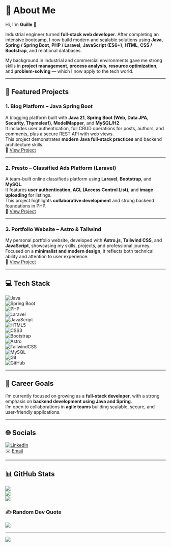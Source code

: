 # 💫 About Me

Hi, I'm **Guille** 👋  

Industrial engineer turned **full-stack web developer**. After completing an intensive bootcamp, I now build modern and scalable solutions using **Java**, **Spring / Spring Boot**, **PHP / Laravel**, **JavaScript (ES6+)**, **HTML**, **CSS / Bootstrap**, and relational databases.  

My background in industrial and commercial environments gave me strong skills in **project management**, **process analysis**, **resource optimization**, and **problem-solving** — which I now apply to the tech world.  

---

## 🚀 Featured Projects

### **1. Blog Platform – Java Spring Boot**
A blogging platform built with **Java 21**, **Spring Boot (Web, Data JPA, Security, Thymeleaf)**, **ModelMapper**, and **MySQL/H2**.  
It includes user authentication, full CRUD operations for posts, authors, and comments, plus a secure REST API with web views.  
This project demonstrates **modern Java full-stack practices** and backend architecture skills.  
🔗 [View Project](https://github.com/ghuamano/Blog-Java-SpringBoot_Project)

---

### **2. Presto – Classified Ads Platform (Laravel)**
A team-built online classifieds platform using **Laravel**, **Bootstrap**, and **MySQL**.  
It features **user authentication, ACL (Access Control List)**, and **image uploading** for listings.  
This project highlights **collaborative development** and strong backend foundations in PHP.  
🔗 [View Project](https://github.com/ghuamano/Presto-Classified-Ads-Platform)

---

### **3. Portfolio Website – Astro & Tailwind**
My personal portfolio website, developed with **Astro.js**, **Tailwind CSS**, and **JavaScript**, showcasing my skills, projects, and professional journey.  
Focused on a **minimalist and modern design**, it reflects both technical ability and attention to user experience.  
🔗 [View Project](https://github.com/ghuamano/Portfolio)

---

## 💻 Tech Stack

![Java](https://img.shields.io/badge/Java-21-ED8B00?style=for-the-badge&logo=java&logoColor=white)  
![Spring Boot](https://img.shields.io/badge/Spring_Boot-6DB33F?style=for-the-badge&logo=springboot&logoColor=white)  
![PHP](https://img.shields.io/badge/PHP-777BB4?style=for-the-badge&logo=php&logoColor=white)  
![Laravel](https://img.shields.io/badge/Laravel-FF2D20?style=for-the-badge&logo=laravel&logoColor=white)  
![JavaScript](https://img.shields.io/badge/JavaScript-F7DF1E?style=for-the-badge&logo=javascript&logoColor=black)  
![HTML5](https://img.shields.io/badge/HTML5-E34F26?style=for-the-badge&logo=html5&logoColor=white)  
![CSS3](https://img.shields.io/badge/CSS3-1572B6?style=for-the-badge&logo=css3&logoColor=white)  
![Bootstrap](https://img.shields.io/badge/Bootstrap-563D7C?style=for-the-badge&logo=bootstrap&logoColor=white)  
![Astro](https://img.shields.io/badge/Astro-FF5D01?style=for-the-badge&logo=astro&logoColor=white)  
![TailwindCSS](https://img.shields.io/badge/TailwindCSS-38B2AC?style=for-the-badge&logo=tailwindcss&logoColor=white)  
![MySQL](https://img.shields.io/badge/MySQL-4479A1?style=for-the-badge&logo=mysql&logoColor=white)  
![Git](https://img.shields.io/badge/Git-F05033?style=for-the-badge&logo=git&logoColor=white)  
![GitHub](https://img.shields.io/badge/GitHub-181717?style=for-the-badge&logo=github&logoColor=white)

---

## 🎯 Career Goals

I’m currently focused on growing as a **full-stack developer**, with a strong emphasis on **backend development using Java and Spring**.  
I’m open to collaborations in **agile teams** building scalable, secure, and user-friendly applications.

---

## 🌐 Socials

[![LinkedIn](https://img.shields.io/badge/LinkedIn-0A66C2?style=for-the-badge&logo=linkedin&logoColor=white)](https://linkedin.com/in/guillermo-huaman)  
✉️ [Email](mailto:ghuamano@gmail.com)

---

## 📊 GitHub Stats

![](https://github-readme-stats.vercel.app/api?username=ghuamano&theme=tokyonight&hide_border=false&include_all_commits=true&count_private=true)  
![](https://github-readme-streak-stats.herokuapp.com/?user=ghuamano&theme=tokyonight&hide_border=false)  
![](https://github-readme-stats.vercel.app/api/top-langs/?username=ghuamano&theme=tokyonight&hide_border=false&include_all_commits=true&count_private=true&layout=compact)  



### ✍️ Random Dev Quote
![](https://quotes-github-readme.vercel.app/api?type=horizontal&theme=radical)<br>

---
[![](https://visitcount.itsvg.in/api?id=ghuamano&icon=0&color=0)](https://visitcount.itsvg.in)

<!-- Proudly created with GPRM ( https://gprm.itsvg.in ) -->
<!-- Proudly created with GPRM ( https://gprm.itsvg.in ) -->
